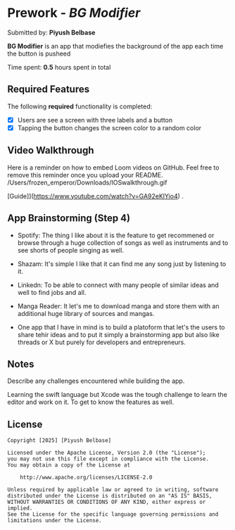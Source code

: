 # Prework - *BG Modifier*

Submitted by: **Piyush Belbase**

**BG Modifier** is an app that modiefies the background of the app each time the button is pusheed

Time spent: **0.5** hours spent in total

## Required Features

The following **required** functionality is completed:

- [X] Users are see a screen with three labels and a button
- [X] Tapping the button changes the screen color to a random color
 
## Video Walkthrough

Here is a reminder on how to embed Loom videos on GitHub. Feel free to remove this reminder once you upload your README. 
/Users/frozen_emperor/Downloads/IOSwalkthrough.gif

[Guide]](https://www.youtube.com/watch?v=GA92eKlYio4) .

## App Brainstorming (Step 4)
* Spotify: The thing I like about it is the feature to get recommened or browse through a huge collection of songs as well as instruments and to see shorts of people singing as well.
* Shazam: It's simple I like that it can find me any song just by listening to it.
* Linkedn: To be able to connect with many people of similar ideas and well to find jobs and all.
* Manga Reader: It let's me to download manga and store them with an additional huge library of sources and mangas.

* One app that I have in mind is to build a platoform that let's the users to share tehir ideas and to put it simply a brainstorming app but also like threads or X but purely for developers and entrepreneurs.
 
## Notes
Describe any challenges encountered while building the app.

Learning the swift language but Xcode was the tough challenge to learn the editor and work on it. To get to know the features as well.

## License

    Copyright [2025] [Piyush Belbase]

    Licensed under the Apache License, Version 2.0 (the "License");
    you may not use this file except in compliance with the License.
    You may obtain a copy of the License at

        http://www.apache.org/licenses/LICENSE-2.0

    Unless required by applicable law or agreed to in writing, software
    distributed under the License is distributed on an "AS IS" BASIS,
    WITHOUT WARRANTIES OR CONDITIONS OF ANY KIND, either express or implied.
    See the License for the specific language governing permissions and
    limitations under the License.

